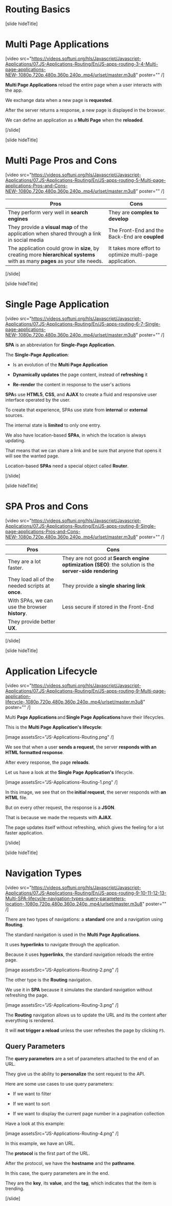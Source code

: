 # Routing Basics 

[slide hideTitle]
# Multi Page Applications

[video src="https://videos.softuni.org/hls/Javascript/Javascript-Applications/07.JS-Applications-Routing/En/JS-apps-routing-3-4-Multi-page-applications-NEW-,1080p,720p,480p,360p,240p,.mp4/urlset/master.m3u8" poster="" /]

**Multi Page Applications** reload the entire page when a user interacts with the app.

We exchange data when a new page is **requested**.

After the server returns a response, a new page is displayed in the browser.

We can define an application as a **Multi Page** when the **reloaded**.

[/slide]

[slide hideTitle]

# Multi Page Pros and Cons

[video src="https://videos.softuni.org/hls/Javascript/Javascript-Applications/07.JS-Applications-Routing/En/JS-apps-routing-5-Multi-page-applications-Pros-and-Cons-NEW-,1080p,720p,480p,360p,240p,.mp4/urlset/master.m3u8" poster="" /]


|**Pros**|**Cons**|
|---|---|
|They perform very well in **search engines**|They are **complex to develop**|
|They provide a **visual map** of the application when shared through a link in social media|The Front-End and the Back-End are **coupled**|
|The application could grow in **size**, by creating more **hierarchical systems** with as many **pages** as your site needs.|It takes more effort to optimize multi-page application.|


[/slide]

[slide hideTitle]

# Single Page Application

[video src="https://videos.softuni.org/hls/Javascript/Javascript-Applications/07.JS-Applications-Routing/En/JS-apps-routing-6-7-Single-page-applications-NEW-,1080p,720p,480p,360p,240p,.mp4/urlset/master.m3u8" poster="" /]

**SPA** is an abbreviation for **Single-Page Application**.

The **Single-Page Application**:

- Is an evolution of the **Multi Page Application**

- **Dynamically updates** the page content, instead of **refreshing** it

- **Re-render** the content in response to the user's actions

**SPA**s use **HTML5**, **CSS**, and **AJAX** to create a fluid and responsive user interface operated by the user.

To create that experience, SPAs use state from **internal** or **external** sources.

The internal state is **limited** to only one entry.

We also have location-based **SPAs**, in which the location is always updating.

That means that we can share a link and be sure that anyone that opens it will see the wanted page.

Location-based **SPAs** need a special object called **Router**.

[/slide]

[slide hideTitle]

# SPA Pros and Cons

[video src="https://videos.softuni.org/hls/Javascript/Javascript-Applications/07.JS-Applications-Routing/En/JS-apps-routing-8-Single-page-applications-Pros-and-Cons-NEW-,1080p,720p,480p,360p,240p,.mp4/urlset/master.m3u8" poster="" /]


|**Pros**|**Cons**|
|---|---|
|They are a lot faster.|They are not good at **Search engine optimization (SEO)**: the solution is the **server-side rendering** |
|They load all of the needed scripts at **once**.|They provide a **single sharing link**|
|With SPAs, we can use the browser **history**.|Less secure if stored in the Front-End |
|They provide better **UX**.||

[/slide]

[slide hideTitle]

# Application Lifecycle

[video src="https://videos.softuni.org/hls/Javascript/Javascript-Applications/07.JS-Applications-Routing/En/JS-apps-routing-9-Multi-page-application-lifecycle-,1080p,720p,480p,360p,240p,.mp4/urlset/master.m3u8" poster="" /]

Multi **Page Applications** and **Single Page Applications** have their lifecycles.

This is the **Multi Page Application's lifecycle**: 

[image assetsSrc="JS-Applications-Routing.png" /]

We see that when a user **sends a request**, the server **responds with an HTML formatted response**. 

After every response, the page **reloads**.

Let us have a look at the **Single Page Application's** lifecycle.

[image assetsSrc="JS-Applications-Routing-1.png" /]

In this image, we see that on the **initial request**, the server responds with **an HTML** file. 

But on every other request, the response is a **JSON**. 

That is because we made the requests with **AJAX**.

The page updates itself without refreshing, which gives the feeling for a lot faster application.

[/slide]

[slide hideTitle]

# Navigation Types

[video src="https://videos.softuni.org/hls/Javascript/Javascript-Applications/07.JS-Applications-Routing/En/JS-apps-routing-9-10-11-12-13-Multi-SPA-lifecycle-navigation-types-query-parameters-location-,1080p,720p,480p,360p,240p,.mp4/urlset/master.m3u8" poster="" /]

There are two types of navigations: a **standard** one and a navigation using **Routing**.

The standard navigation is used in the **Multi Page Applications**. 

It uses **hyperlinks** to navigate through the application.

Because it uses **hyperlinks**, the standard navigation reloads the entire page.

[image assetsSrc="JS-Applications-Routing-2.png" /]

The other type is the **Routing** navigation. 

We use it in **SPA** because it simulates the standard navigation without refreshing the page.

[image assetsSrc="JS-Applications-Routing-3.png" /]

The **Routing** navigation allows us to update the URL and its the content after everything is rendered.

It will **not trigger a reload** unless the user refreshes the page by clicking `F5`.

## Query Parameters

The **query parameters** are a set of parameters attached to the end of an URL.

They give us the ability to **personalize** the sent request to the API.

Here are some use cases to use query parameters:

- If we want to filter

- If we want to sort

- If we want to display the current page number in a pagination collection

Have a look at this example:

[image assetsSrc="JS-Applications-Routing-4.png" /]

In this example, we have an URL.

The **protocol** is the first part of the URL.

After the protocol, we have the **hostname** and the **pathname**.

In this case, the query parameters are in the end. 

They are the **key**, its **value**, and the **tag**, which indicates that the item is trending.

[/slide]
